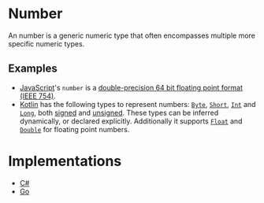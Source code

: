 # Number

An number is a generic numeric type that often encompasses multiple more specific numeric types.

## Examples

- [JavaScript][language-javascript]'s `number` is a [double-precision 64 bit floating point format (IEEE 754)][wiki-number].
- [Kotlin][language-kotlin] has the following types to represent numbers: [`Byte`][type-byte], [`Short`][type-short], [`Int`][type-integer] and [`Long`][type-long], both [signed][type-signed] and [unsigned][type-unsigned]. These types can be inferred dynamically, or declared explicitly. Additionally it supports [`Float`][type-single] and [`Double`][type-double] for floating point numbers.

# Implementations

- [C#][implementation-csharp]
- [Go][implementation-go]

[language-javascript]: ../../languages/javascript/README.md
[language-kotlin]: ../../languages/kotlin/README.md
[type-byte]: ./byte.md
[type-double]: ./double.md
[type-integer]: ./integer.md
[type-long]: ./long.md
[type-short]: ./short.md
[type-signed]: ./signed.md
[type-single]: ./single.md
[type-unsigned]: ./unsigned.md
[wiki-number]: https://en.wikipedia.org/wiki/Double-precision_floating-point_format
[implementation-csharp]: ../../languages/csharp/exercises/concept/numbers/.docs/introduction.md
[implementation-go]: ../../languages/go/exercises/concept/numbers/.docs/instructions.md
